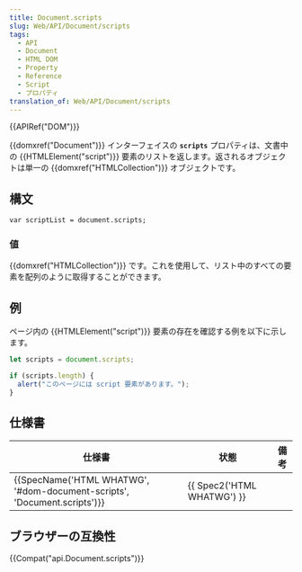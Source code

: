 ```yaml
---
title: Document.scripts
slug: Web/API/Document/scripts
tags:
  - API
  - Document
  - HTML DOM
  - Property
  - Reference
  - Script
  - プロパティ
translation_of: Web/API/Document/scripts
---
```

{{APIRef("DOM")}}

{{domxref("Document")}} インターフェイスの **`scripts`** プロパティは、文書中の {{HTMLElement("script")}} 要素のリストを返します。返されるオブジェクトは単一の {{domxref("HTMLCollection")}} オブジェクトです。

## 構文

```
var scriptList = document.scripts;
```

### 値

{{domxref("HTMLCollection")}} です。これを使用して、リスト中のすべての要素を配列のように取得することができます。

## 例

ページ内の {{HTMLElement("script")}} 要素の存在を確認する例を以下に示します。

```js
let scripts = document.scripts;

if (scripts.length) {
  alert("このページには script 要素があります。");
}
```

## 仕様書

| 仕様書                                                                                           | 状態                                 | 備考 |
| ------------------------------------------------------------------------------------------------ | ------------------------------------ | ---- |
| {{SpecName('HTML WHATWG', '#dom-document-scripts', 'Document.scripts')}} | {{ Spec2('HTML WHATWG') }} |      |

## ブラウザーの互換性

{{Compat("api.Document.scripts")}}

